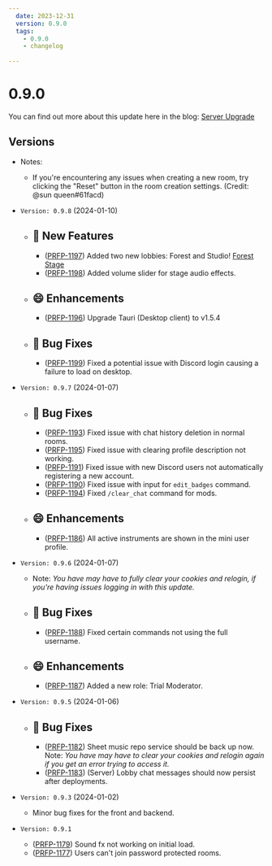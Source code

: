 ```yaml
---
  date: 2023-12-31
  version: 0.9.0
  tags:
    - 0.9.0
    - changelog
  
---
```


# 0.9.0

You can find out more about this update here in the blog: [Server Upgrade](/blog/update_2023/)

## Versions
  - Notes:
    - If you're encountering any issues when creating a new room, try clicking the "Reset" button in the room creation settings. (Credit: @sun queen#61facd)

  - `Version: 0.9.8` (2024-01-10)
    - ## :rocket: New Features
      - ([PRFP-1197](https://pianorhythm.myjetbrains.com/youtrack/issue/PRFP-1197)) Added two new lobbies: Forest and Studio! [Forest Stage](https://i.gyazo.com/ec010869e6adfb956342cb8d18f31f2a.gif)
      - ([PRFP-1198](https://pianorhythm.myjetbrains.com/youtrack/issue/PRFP-1198)) Added volume slider for stage audio effects.
    - ## :smile: Enhancements
      - ([PRFP-1196](https://pianorhythm.myjetbrains.com/youtrack/issue/PRFP-1196)) Upgrade Tauri (Desktop client) to v1.5.4
    - ## :bug: Bug Fixes
      - ([PRFP-1199](https://pianorhythm.myjetbrains.com/youtrack/issue/PRFP-1199)) Fixed a potential issue with Discord login causing a failure to load on desktop.

  - `Version: 0.9.7` (2024-01-07)
    - ## :bug: Bug Fixes
      - ([PRFP-1193](https://pianorhythm.myjetbrains.com/youtrack/issue/PRFP-1193)) Fixed issue with chat history deletion in normal rooms.
      - ([PRFP-1195](https://pianorhythm.myjetbrains.com/youtrack/issue/PRFP-1195)) Fixed issue with clearing profile description not working.
      - ([PRFP-1191](https://pianorhythm.myjetbrains.com/youtrack/issue/PRFP-1191)) Fixed issue with new Discord users not automatically registering a new account.
      - ([PRFP-1190](https://pianorhythm.myjetbrains.com/youtrack/issue/PRFP-1190)) Fixed issue with input for `edit_badges` command.
      - ([PRFP-1194](https://pianorhythm.myjetbrains.com/youtrack/issue/PRFP-1194)) Fixed `/clear_chat` command for mods.
    - ## :smile: Enhancements
      - ([PRFP-1186](https://pianorhythm.myjetbrains.com/youtrack/issue/PRFP-1186)) All active instruments are shown in the mini user profile.


  - `Version: 0.9.6` (2024-01-07)
    - Note: _You have may have to fully clear your cookies and relogin, if you're having issues logging in with this update._
    - ## :bug: Bug Fixes
      - ([PRFP-1188](https://pianorhythm.myjetbrains.com/youtrack/issue/PRFP-1188)) Fixed certain commands not using the full username.
    - ## :smile: Enhancements
      - ([PRFP-1187](https://pianorhythm.myjetbrains.com/youtrack/issue/PRFP-1187)) Added a new role: Trial Moderator.

  - `Version: 0.9.5` (2024-01-06)
    - ## :bug: Bug Fixes
      - ([PRFP-1182](https://pianorhythm.myjetbrains.com/youtrack/issue/PRFP-1182)) Sheet music repo service should be back up now. Note: _You have may have to clear your cookies and relogin again if you get an error trying to access it._
      - ([PRFP-1183](https://pianorhythm.myjetbrains.com/youtrack/issue/PRFP-1183)) (Server) Lobby chat messages should now persist after deployments.

  - `Version: 0.9.3` (2024-01-02)
    - Minor bug fixes for the front and backend.

  - `Version: 0.9.1`
    - ([PRFP-1179](https://pianorhythm.myjetbrains.com/youtrack/issue/PRFP-1179)) Sound fx not working on initial load.
    - ([PRFP-1177](https://pianorhythm.myjetbrains.com/youtrack/issue/PRFP-1177)) Users can't join password protected rooms.


<!----------------------------------------------->
